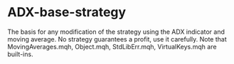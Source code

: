 # ADX-base-strategy
The basis for any modification of the strategy using the ADX indicator and moving average. No strategy guarantees a profit, use it carefully. 
Note that MovingAverages.mqh, Object.mqh, StdLibErr.mqh, VirtualKeys.mqh are built-ins.
